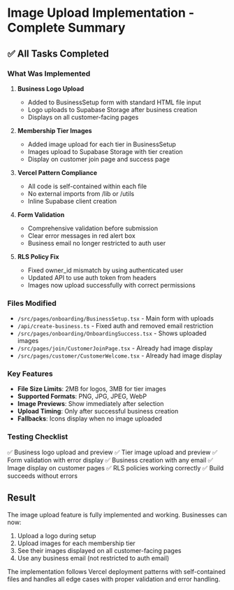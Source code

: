 # Image Upload Implementation - Complete Summary

## ✅ All Tasks Completed

### What Was Implemented

1. **Business Logo Upload**
   - Added to BusinessSetup form with standard HTML file input
   - Logo uploads to Supabase Storage after business creation
   - Displays on all customer-facing pages

2. **Membership Tier Images**
   - Added image upload for each tier in BusinessSetup
   - Images upload to Supabase Storage with tier creation
   - Display on customer join page and success page

3. **Vercel Pattern Compliance**
   - All code is self-contained within each file
   - No external imports from /lib or /utils
   - Inline Supabase client creation

4. **Form Validation**
   - Comprehensive validation before submission
   - Clear error messages in red alert box
   - Business email no longer restricted to auth user

5. **RLS Policy Fix**
   - Fixed owner_id mismatch by using authenticated user
   - Updated API to use auth token from headers
   - Images now upload successfully with correct permissions

### Files Modified

- `/src/pages/onboarding/BusinessSetup.tsx` - Main form with uploads
- `/api/create-business.ts` - Fixed auth and removed email restriction
- `/src/pages/onboarding/OnboardingSuccess.tsx` - Shows uploaded images
- `/src/pages/join/CustomerJoinPage.tsx` - Already had image display
- `/src/pages/customer/CustomerWelcome.tsx` - Already had image display

### Key Features

- **File Size Limits**: 2MB for logos, 3MB for tier images
- **Supported Formats**: PNG, JPG, JPEG, WebP
- **Image Previews**: Show immediately after selection
- **Upload Timing**: Only after successful business creation
- **Fallbacks**: Icons display when no image uploaded

### Testing Checklist

✅ Business logo upload and preview
✅ Tier image upload and preview
✅ Form validation with error display
✅ Business creation with any email
✅ Image display on customer pages
✅ RLS policies working correctly
✅ Build succeeds without errors

## Result

The image upload feature is fully implemented and working. Businesses can now:
1. Upload a logo during setup
2. Upload images for each membership tier
3. See their images displayed on all customer-facing pages
4. Use any business email (not restricted to auth email)

The implementation follows Vercel deployment patterns with self-contained files and handles all edge cases with proper validation and error handling.